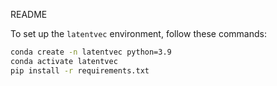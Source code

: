 README

To set up the `latentvec` environment, follow these commands:

```bash
conda create -n latentvec python=3.9
conda activate latentvec
pip install -r requirements.txt
